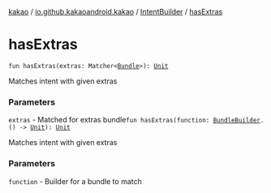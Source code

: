 [kakao](../../index.md) / [io.github.kakaoandroid.kakao](../index.md) / [IntentBuilder](index.md) / [hasExtras](./has-extras.md)

# hasExtras

`fun hasExtras(extras: Matcher<`[`Bundle`](https://developer.android.com/reference/android/os/Bundle.html)`>): `[`Unit`](https://kotlinlang.org/api/latest/jvm/stdlib/kotlin/-unit/index.html)

Matches intent with given extras

### Parameters

`extras` - Matched for extras bundle`fun hasExtras(function: `[`BundleBuilder`](../-bundle-builder/index.md)`.() -> `[`Unit`](https://kotlinlang.org/api/latest/jvm/stdlib/kotlin/-unit/index.html)`): `[`Unit`](https://kotlinlang.org/api/latest/jvm/stdlib/kotlin/-unit/index.html)

Matches intent with given extras

### Parameters

`function` - Builder for a bundle to match